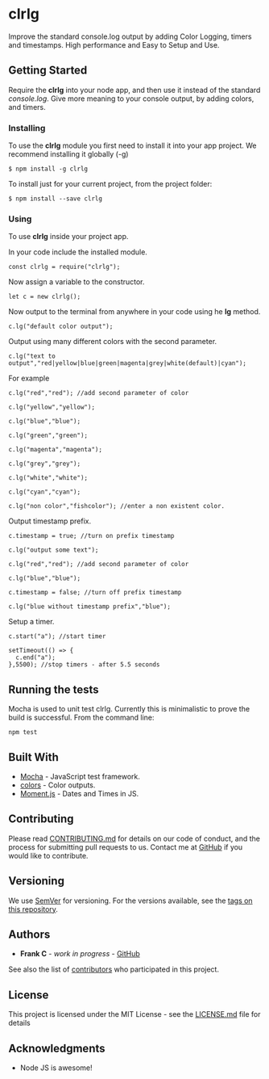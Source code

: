 # clrlg

Improve the standard console.log output by adding Color Logging, timers and timestamps. High performance and Easy to Setup and Use.


## Getting Started

Require the **clrlg** into your node app, and then use it instead of the standard *console.log*. Give more meaning to your console output, by adding colors, and timers.

### Installing

To use the **clrlg** module you first need to install it into your app project. We recommend installing it globally (-g)

```
$ npm install -g clrlg 
```

To install just for your current project, from the project folder:

```
$ npm install --save clrlg 
```

### Using

To use **clrlg** inside your project app. 

In your code include the installed module.

```
const clrlg = require("clrlg");
```

Now assign a variable to the constructor.

```
let c = new clrlg();
```

Now output to the terminal from anywhere in your code using he **lg** method.

```
c.lg("default color output");
```

Output using many different colors with the second parameter.

```
c.lg("text to output","red|yellow|blue|green|magenta|grey|white(default)|cyan");
```

For example

```
c.lg("red","red"); //add second parameter of color

c.lg("yellow","yellow");

c.lg("blue","blue");

c.lg("green","green");

c.lg("magenta","magenta");

c.lg("grey","grey");

c.lg("white","white");

c.lg("cyan","cyan");

c.lg("non color","fishcolor"); //enter a non existent color.
```

Output timestamp prefix.

```
c.timestamp = true; //turn on prefix timestamp

c.lg("output some text");

c.lg("red","red"); //add second parameter of color

c.lg("blue","blue");

c.timestamp = false; //turn off prefix timestamp

c.lg("blue without timestamp prefix","blue");
```

Setup a timer.

```
c.start("a"); //start timer

setTimeout(() => {
  c.end("a");
},5500); //stop timers - after 5.5 seconds
```

## Running the tests

Mocha is used to unit test clrlg. Currently this is minimalistic to prove the build is successful. From the command line:

```
npm test
```

## Built With

* [Mocha](https://mochajs.org/) - JavaScript test framework.
* [colors](https://www.npmjs.com/package/colors) - Color outputs.
* [Moment.js](http://momentjs.com/) - Dates and Times in JS.

## Contributing

Please read [CONTRIBUTING.md](https://gist.github.com/PurpleBooth/b24679402957c63ec426) for details on our code of conduct, and the process for submitting pull requests to us. Contact me at [GitHub](https://github.com/frankc60) if you would like to contribute.

## Versioning

We use [SemVer](http://semver.org/) for versioning. For the versions available, see the [tags on this repository](https://github.com/frankc60/clrlg). 

## Authors

* **Frank C** - *work in progress* - [GitHub](https://github.com/frankc60)

See also the list of [contributors](https://github.com/frankc60/clrlg/contributors) who participated in this project.

## License

This project is licensed under the MIT License - see the [LICENSE.md](LICENSE.md) file for details

## Acknowledgments

* Node JS is awesome!